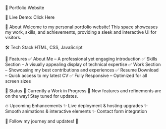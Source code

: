 📑 Portfolio Website

🚀 Live Demo: Click Here

📌 About
Welcome to my personal portfolio website!
This space showcases my work, skills, and achievements, providing a sleek and interactive UI for visitors.

🛠 Tech Stack
HTML, CSS, JavaScript

🌟 Features
✅ About Me – A professional yet engaging introduction
✅ Skills Section – A visually appealing display of technical expertise
✅ Work Section – Showcasing my best contributions and experiences
✅ Resume Download – Quick access to my latest CV
✅ Fully Responsive – Optimized for all screen sizes

🔧 Status
🚧 Currently a Work in Progress 🚧
New features and refinements are on the way! Stay tuned for updates.

🔥 Upcoming Enhancements
✨ Live deployment & hosting upgrades
✨ Smooth animations & interactive elements
✨ Contact form integration

🔗 Follow my journey and updates! 🚀
